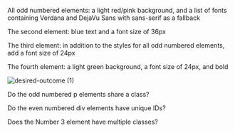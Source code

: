 All odd numbered elements: a light red/pink background, and a list of fonts containing Verdana and DejaVu Sans with sans-serif as a fallback

The second element: blue text and a font size of 36px

The third element: in addition to the styles for all odd numbered elements, add a font size of 24px

The fourth element: a light green background, a font size of 24px, and bold

![desired-outcome (1)](https://github.com/prasadt865/CSS_excercises/assets/8504955/989c74b1-742f-4015-908e-e0c01ec6f7fc)

Do the odd numbered p elements share a class?

Do the even numbered div elements have unique IDs?

Does the Number 3 element have multiple classes?
